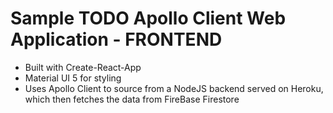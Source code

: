 # Sample TODO Apollo Client Web Application - FRONTEND

- Built with Create-React-App
- Material UI 5 for styling
- Uses Apollo Client to source from a NodeJS backend served on Heroku, which then fetches the data from FireBase Firestore
